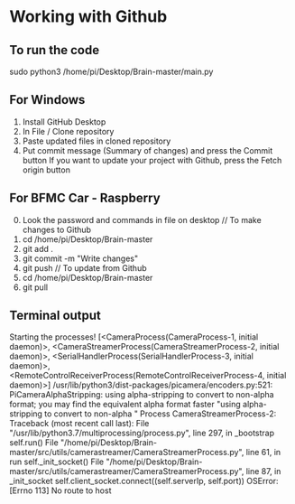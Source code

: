 # Working with Github

## To run the code
sudo python3 /home/pi/Desktop/Brain-master/main.py

## For Windows

1) Install GitHub Desktop
2) In File / Clone repository
3) Paste updated files in cloned repository
4) Put commit message (Summary of changes) and press the Commit button
If you want to update your project with Github, press the Fetch origin button

## For BFMC Car - Raspberry
0) Look the password and commands in file on desktop
// To make changes to Github
1) cd /home/pi/Desktop/Brain-master
2) git add .
3) git commit -m "Write changes"
4) git push
// To update from Github
1) cd /home/pi/Desktop/Brain-master
2) git pull




## Terminal output
Starting the processes! [<CameraProcess(CameraProcess-1, initial daemon)>, <CameraStreamerProcess(CameraStreamerProcess-2, initial daemon)>, <SerialHandlerProcess(SerialHandlerProcess-3, initial daemon)>, <RemoteControlReceiverProcess(RemoteControlReceiverProcess-4, initial daemon)>]
/usr/lib/python3/dist-packages/picamera/encoders.py:521: PiCameraAlphaStripping: using alpha-stripping to convert to non-alpha format; you may find the equivalent alpha format faster
  "using alpha-stripping to convert to non-alpha "
Process CameraStreamerProcess-2:
Traceback (most recent call last):
  File "/usr/lib/python3.7/multiprocessing/process.py", line 297, in _bootstrap
    self.run()
  File "/home/pi/Desktop/Brain-master/src/utils/camerastreamer/CameraStreamerProcess.py", line 61, in run
    self._init_socket()
  File "/home/pi/Desktop/Brain-master/src/utils/camerastreamer/CameraStreamerProcess.py", line 87, in _init_socket
    self.client_socket.connect((self.serverIp, self.port))
OSError: [Errno 113] No route to host


